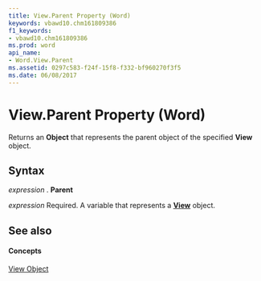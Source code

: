 ```yaml
---
title: View.Parent Property (Word)
keywords: vbawd10.chm161809386
f1_keywords:
- vbawd10.chm161809386
ms.prod: word
api_name:
- Word.View.Parent
ms.assetid: 0297c583-f24f-15f8-f332-bf960270f3f5
ms.date: 06/08/2017
---
```



# View.Parent Property (Word)

Returns an  **Object** that represents the parent object of the specified **View** object.


## Syntax

 _expression_ . **Parent**

 _expression_ Required. A variable that represents a **[View](Word.View.md)** object.


## See also


#### Concepts


[View Object](Word.View.md)

